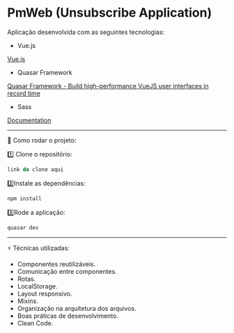 # PmWeb (Unsubscribe Application)

Aplicação desenvolvida com as seguintes tecnologias:

- Vue.js

[Vue.js](https://vuejs.org/)

- Quasar Framework

[Quasar Framework - Build high-performance VueJS user interfaces in record time](https://quasar.dev/)

- Sass

[Documentation](https://sass-lang.com/documentation)

---

 🚀 Como rodar o projeto:

1️⃣ Clone o repositório:

```jsx
link do clone aqui
```

2️⃣Instale as dependências:

```jsx
npm install
```

3️⃣Rode a aplicação:

```jsx
quasar dev
```

---

⚡ Técnicas utilizadas:

- Componentes reutilizáveis.
- Comunicação entre componentes.
- Rotas.
- LocalStorage.
- Layout responsivo.
- Mixins.
- Organização na arquitetura dos arquivos.
- Boas práticas de desenvolvimento.
- Clean Code.
